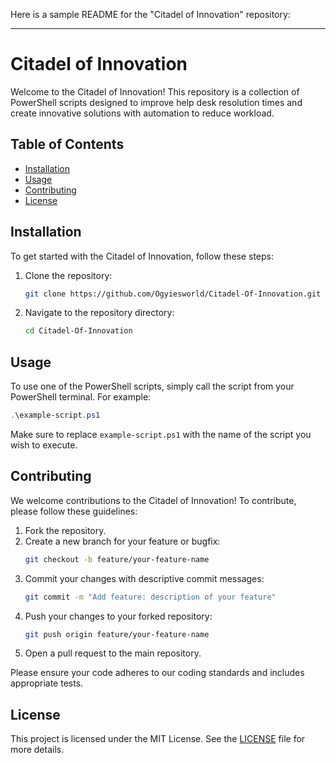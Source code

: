 Here is a sample README for the "Citadel of Innovation" repository:

---

# Citadel of Innovation

Welcome to the Citadel of Innovation! This repository is a collection of PowerShell scripts designed to improve help desk resolution times and create innovative solutions with automation to reduce workload.

## Table of Contents
- [Installation](#installation)
- [Usage](#usage)
- [Contributing](#contributing)
- [License](#license)

## Installation

To get started with the Citadel of Innovation, follow these steps:

1. Clone the repository:
   ```bash
   git clone https://github.com/Ogyiesworld/Citadel-Of-Innovation.git
   ```

2. Navigate to the repository directory:
   ```bash
   cd Citadel-Of-Innovation
   ```

## Usage

To use one of the PowerShell scripts, simply call the script from your PowerShell terminal. For example:
```powershell
.\example-script.ps1
```
Make sure to replace `example-script.ps1` with the name of the script you wish to execute.

## Contributing

We welcome contributions to the Citadel of Innovation! To contribute, please follow these guidelines:

1. Fork the repository.
2. Create a new branch for your feature or bugfix:
   ```bash
   git checkout -b feature/your-feature-name
   ```
3. Commit your changes with descriptive commit messages:
   ```bash
   git commit -m "Add feature: description of your feature"
   ```
4. Push your changes to your forked repository:
   ```bash
   git push origin feature/your-feature-name
   ```
5. Open a pull request to the main repository.

Please ensure your code adheres to our coding standards and includes appropriate tests.

## License

This project is licensed under the MIT License. See the [LICENSE](LICENSE) file for more details.
